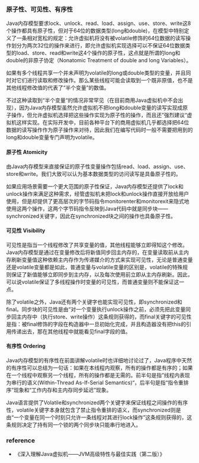 ### 原子性、可见性、有序性

Java内存模型要求lock、unlock、read、load、assign、use、store、write这8个操作都具有原子性，但对于64位的数据类型\(long和double\)，在模型中特别定义了一条相对宽松的规定：允许虚拟机将没有被volatile修饰的64位数据的读写操作划分为两次32位的操作来进行，即允许虚拟机实现选择可以不保证64位数据类型的load、store、read和write这4个操作的原子性，这点就是所谓的long和double的非原子协定（Nonatomic Treatment of double and long Variables）。

如果有多个线程共享一个并未声明为volatile的long或double类型的变量，并且同时对它们进行读取和修改操作。那么某些线程可能会读取到一个既非原值，也不是其他线程修改值的代表了“半个变量”的数值。

不过这种读取到“半个变量“的情况非常罕见（在目前商用Java虚拟机中不会出现），因为Java内存模型虽然允许虚拟机不把long和double变量的读写实现成原子操作，但允许虚拟机选择把这些操作实现为原子性的操作，而且还”强烈建议“虚拟机这样实现。在实际开发中，目前各种平台下的商用虚拟机几乎都选择把64位数据的读写操作作为原子操作来对待，因此我们在编写代码时一般不需要把用到的long和double变量专门声明为volatile。

#### 原子性 Atomicity

由Java内存模型来直接保证的原子性变量操作包括read、load、assign、use、store和write。我们大致可以认为基本数据类型的访问读写是具备原子性的。

如果应用场景需要一个更大范围的原子性保证，Java内存模型还提供了lock和unlock操作来满足这种需求，经管虚拟机未把lock和unlock操作直接开放给用户使用，但是却提供了更高层次的字节码指令monitorenter和monitorexit来隐式地使用这两个操作，这两个字节码指令反映到Java代码中就是同步块——synchronized关键字，因此在synchronized块之间的操作也具备原子性。

#### 可见性 Visibility

可见性是指当一个线程修改了共享变量的值，其他线程能够立即得知这个修改。Java内存模型是通过在变量修改后将新值同步回主内存的，在变量读取前从主内存刷新变量值这种依赖主内存作为传递媒介的方式来实现可见性，无论是普通变量还是volatile变量都是如此，普通变量与volatile变量的区别是，volatile的特殊规则保证了新值能够立即同步到主内存，以及每次使用前立即从主内存刷新。因此，可以说volatile保证了多线程操作时变量的可见性，而普通变量则不能保证这一点。

除了volatile之外，Java还有两个关键字也能实现可见性，即synchronized和final。同步块的可见性是由“对一个变量执行unlock操作之前，必须先把此变量同步回主内存中（执行store、write操作）这条规则获得的，而final关键字的可见性是指：被final修饰的字段在构造器中一旦初始化完成，并且构造器没有把this的引用传递出去，那在其他线程中就能看见final字段的值。

#### 有序性 Ordering

Java内存模型的有序性在前面讲解volatile时也详细地讨论过了，Java程序中天然的有序性可以总结为一句话：如果在本线程内观察，所有的操作都是有序的；如果在一个线程中观察另一个线程，所有的操作都是无需的。前半句是指”线程内表现为串行的语义(Within-Thread As-If-Serial Semantics)“，后半句是指“指令重排序”现象和“工作内存和主内存同步延迟”现象。

Java语言提供了Volatile和synchronized两个关键字来保证线程之间操作的有序性，volatile关键字本身就包含了禁止指令重排的语义，而synchronized则是由“一个变量在同一个时刻只允许一条线程对其进行lock操作”这条规则获得的，这条规则决定了持有同一个锁的两个同步块只能串行地进入。



### reference
* 《深入理解Java虚拟机——JVM高级特性与最佳实践（第二版）》


